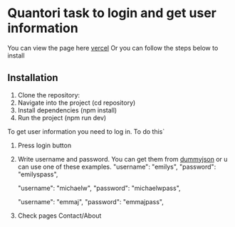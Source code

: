 # Quantori task to login and get user information

You can view the page here [vercel](https://quantori-task-clce.vercel.app/)
Or you can follow the steps below to install
## Installation
1. Clone the repository:
2. Navigate into the project (cd repository)
3. Install dependencies (npm install)
4. Run the project (npm run dev)

To get user information you need to log in.
To do this`
1. Press login button
2. Write username and password. You can get them from [dummyjson](https://dummyjson.com/users) or u can use one of these examples.
    "username": "emilys",
    "password": "emilyspass",

    "username": "michaelw",
    "password": "michaelwpass",

    "username": "emmaj",
    "password": "emmajpass",
3. Check pages Contact/About
